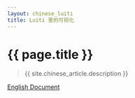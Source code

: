 ```yaml
---
layout: chinese_luiti
title: Luiti 里的可视化
---
```


# {{ page.title }}
> {{ site.chinese_article.description }}



[English Document][0]

[0]: /document_guide.html#luiti-webui-screenshots
